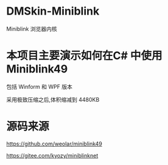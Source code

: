 # DMSkin-Miniblink
Miniblink 浏览器内核

# 本项目主要演示如何在C# 中使用Miniblink49

包括 Winform 和 WPF 版本

采用极致压缩之后,体积缩减到 4480KB

# 源码来源
https://github.com/weolar/miniblink49

https://gitee.com/kyozy/miniblinknet
